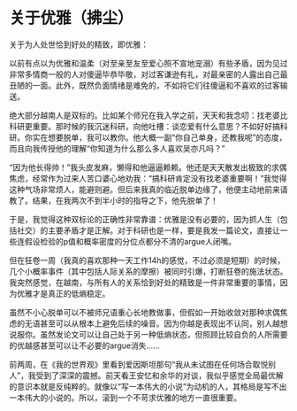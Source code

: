 # 关于优雅（拂尘）

关于为人处世恰到好处的精致，即优雅：

以前有点以为优雅和温柔（对至亲至友至爱心照不宣地宠溺）有些矛盾，因为见过非常多情商一般的人对傻逼毕恭毕敬，对过客谦逊有礼，对最亲密的人露出自己最丑陋的一面。此外，既然负面情绪是难免的，不如将它们往傻逼和不喜欢的过客输送。

绝大部分越南人是双标的。比如某个师兄在我入学之前，天天和我念叨：找老婆比科研更重要。那时候的我沉迷科研，向他吐槽：谈恋爱有什么意思？不如好好搞科研。你实在想要脱单，我可以教你。他大概一副“你自己单身，还教我呢”的态度，而且向我传授他的理解“你知道为什么那么多人喜欢吴亦凡吗？”

“因为他长得帅！”我头皮发麻，懒得和他逼逼赖赖。他还是天天散发出极致的求偶焦虑，经常作为过来人苦口婆心地劝我：“搞科研肯定没有找老婆重要啊！”我觉得这种气场非常烦人，能避则避。但后来我真的临近脱单边缘了，他便主动地前来请教了。结果，在我两次不到半小时的指导之下，他先脱单了！

于是，我觉得这种双标论的正确性非常靠谱：优雅是没有必要的，因为抓人生（包括社交）的主要矛盾才是正解。对于科研也是一样，要是我发一篇论文，直接让一些连假设检验的p值和概率密度的分位点都分不清的argue人闭嘴。

但在狂卷一周（我真的喜欢那种一天工作14h的感觉，不过必须是短期）的时候，几个小概率事件（其中包括人际关系的摩擦）被同时引爆，打断狂卷的施法状态。我突然感觉，在越南，与所有人的关系恰到好处的精致是一件非常重要的事情，因为优雅才是真正的低熵稳定。

虽然不小心脱单可以不被师兄语重心长地教做事，但假如一开始收敛对那种求偶焦虑的无语甚至可以从根本上避免后续的噪音。因为你越是表现出不认同，别人越想说服你。虽然发论文可以让自己处于另一种低熵状态，但照顾比较自负的人所需要的优越感甚至可以让不必要的argue消失……

前两周，在《我的世界观》里看到爱因斯坦那句“我从未试图在任何场合取悦别人”，我受到了深深的震撼。前天看王安忆和余华的对谈，我似乎感觉全局最优解的意识本就是反纯粹的。就像以“写一本伟大的小说”为动机的人，其格局是写不出一本伟大的小说的。所以，滚到一个不苛求优雅的地方一直很重要。